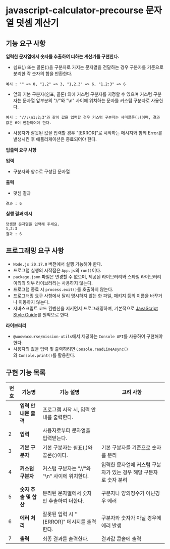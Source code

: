 # javascript-calculator-precourse 문자열 덧셈 계산기

## 기능 요구 사항

**입력한 문자열에서 숫자를 추출하여 더하는 계산기를 구현한다.**

-  쉼표(,) 또는 콜론(:)을 구분자로 가지는 문자열을 전달하는 경우 구분자를 기준으로 분리한 각 숫자의 합을 반환한다.

  ```
  예시 : "" => 0, "1,2" => 3, "1,2,3" => 6, "1,2:3" => 6
  ```

-  앞의 기본 구분자(쉼표, 콜론) 외에 커스텀 구분자를 지정할 수 있으며 커스텀 구분자는 문자열 앞부분의 "//"와 "\n" 사이에 위치하는 문자를 커스텀 구분자로 사용한다.

  ```
  예시 : "//;\n1;2;3"과 같이 값을 입력할 경우 커스텀 구분자는 세미콜론(;)이며, 결과 값은 6이 반환되어야 한다.
  ```

-  사용자가 잘못된 값을 입력할 경우 "[ERROR]"로 시작하는 메시지와 함께 Error를 발생시킨 후 애플리케이션은 종료되어야 한다.

**입출력 요구 사항**

**입력**

- 구분자와 양수로 구성된 문자열

**출력**

- 덧셈 결과

```
결과 : 6
```

**실행 결과 예시**

```
덧셈할 문자열을 입력해 주세요.
1,2:3
결과 : 6
```

## 프로그래밍 요구 사항

-  `Node.js 20.17.0` 버전에서 실행 가능해야 한다.
-  프로그램 실행의 시작점은 `App.js`의 `run()`이다.
-  `package.json` 파일은 변경할 수 없으며, 제공된 라이브러리와 스타일 라이브러리 이외의 외부 라이브러리는 사용하지 않는다.
-  프로그램 종료 시 `process.exit()`를 호출하지 않는다.
-  프로그래밍 요구 사항에서 달리 명시하지 않는 한 파일, 패키지 등의 이름을 바꾸거나 이동하지 않는다.
-  자바스크립트 코드 컨벤션을 지키면서 프로그래밍하며, 기본적으로 [JavaScript Style Guide](https://github.com/woowacourse/woowacourse-docs/tree/main/styleguide/javascript)를 원칙으로 한다.

**라이브러리**

- `@woowacourse/mission-utils`에서 제공하는 `Console API`를 사용하여 구현해야 한다.
- 사용자의 값을 입력 및 출력하려면 `Console.readLineAsync()`와 `Console.print()`를 활용한다.

## 구현 기능 목록

|번호| 기능명                   | 기능 설명                                                                     | 고려 사항                                             |
|--| ------------------------ | ----------------------------------------------------------------------------- | ------------------------------------------------------------------ |
| 1 | **입력 안내문 출력**    | 프로그램 시작 시, 입력 안내를 출력한다. |  |
| 2 |**입력**              | 사용자로부터 문자열을 입력받는다.                                             |                           |
| 3 |**기본 구분자**       | 기본 구분자는 쉼표(,)와 콜론(:)이다.                                          | 기본 구분자를 기준으로 숫자를 분리                                   |
| 4 |**커스텀 구분자**     | 커스텀 구분자는 "//"와 "\n" 사이에 위치한다.                                  | 입력한 문자열에 커스텀 구분자가 있는 경우 해당 구분자로 숫자 분리  |
| 5 |**숫자 추출 및 합산** | 분리된 문자열에서 숫자만 추출하여 더한다.                                     | 구분자나 양의정수가 아닌경우 에러                    |
| 6 |**에러 처리**         | 잘못된 입력 시 "[ERROR]" 메시지를 출력한다.                        | 구분자와 숫자가 아닐 경우에 에러 발생                      |
| 7 |**출력**              | 최종 결과를 출력한다.                                                    | 결과값 콘솔에 출력                                               |
